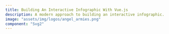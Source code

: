 ```yaml
---
title: Building An Interactive Infographic With Vue.js
description: A modern approach to building an interactive infographic.
image: "assets/img/logos/angel_armies.png"
component: "Svg2"
---
```

